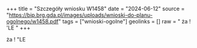 +++
title = "Szczegóły wniosku W1458"
date = "2024-06-12"
source = "https://bip.brg.gda.pl/images/uploads/wnioski-do-planu-ogolnego/w1458.pdf"
tags = ["wnioski-ogolne"]
geolinks = []
raw = " ża ! 'LE "
+++

 ża !
"LE



